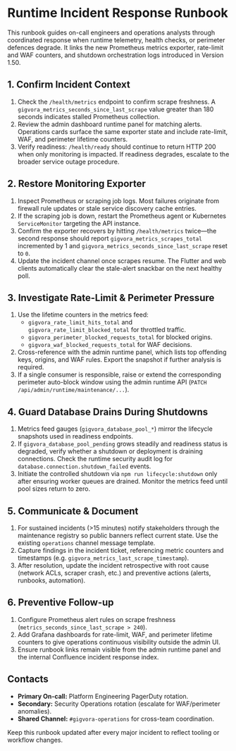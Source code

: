 # Runtime Incident Response Runbook

This runbook guides on-call engineers and operations analysts through coordinated response when runtime telemetry, health checks, or perimeter defences degrade. It links the new Prometheus metrics exporter, rate-limit and WAF counters, and shutdown orchestration logs introduced in Version 1.50.

## 1. Confirm Incident Context

1. Check the `/health/metrics` endpoint to confirm scrape freshness. A `gigvora_metrics_seconds_since_last_scrape` value greater than 180 seconds indicates stalled Prometheus collection.
2. Review the admin dashboard runtime panel for matching alerts. Operations cards surface the same exporter state and include rate-limit, WAF, and perimeter lifetime counters.
3. Verify readiness: `/health/ready` should continue to return HTTP 200 when only monitoring is impacted. If readiness degrades, escalate to the broader service outage procedure.

## 2. Restore Monitoring Exporter

1. Inspect Prometheus or scraping job logs. Most failures originate from firewall rule updates or stale service discovery cache entries.
2. If the scraping job is down, restart the Prometheus agent or Kubernetes `ServiceMonitor` targeting the API instance.
3. Confirm the exporter recovers by hitting `/health/metrics` twice—the second response should report `gigvora_metrics_scrapes_total` incremented by 1 and `gigvora_metrics_seconds_since_last_scrape` reset to `0`.
4. Update the incident channel once scrapes resume. The Flutter and web clients automatically clear the stale-alert snackbar on the next healthy poll.

## 3. Investigate Rate-Limit & Perimeter Pressure

1. Use the lifetime counters in the metrics feed:
   - `gigvora_rate_limit_hits_total` and `gigvora_rate_limit_blocked_total` for throttled traffic.
   - `gigvora_perimeter_blocked_requests_total` for blocked origins.
   - `gigvora_waf_blocked_requests_total` for WAF decisions.
2. Cross-reference with the admin runtime panel, which lists top offending keys, origins, and WAF rules. Export the snapshot if further analysis is required.
3. If a single consumer is responsible, raise or extend the corresponding perimeter auto-block window using the admin runtime API (`PATCH /api/admin/runtime/maintenance/...`).

## 4. Guard Database Drains During Shutdowns

1. Metrics feed gauges (`gigvora_database_pool_*`) mirror the lifecycle snapshots used in readiness endpoints.
2. If `gigvora_database_pool_pending` grows steadily and readiness status is degraded, verify whether a shutdown or deployment is draining connections. Check the runtime security audit log for `database.connection.shutdown_failed` events.
3. Initiate the controlled shutdown via `npm run lifecycle:shutdown` only after ensuring worker queues are drained. Monitor the metrics feed until pool sizes return to zero.

## 5. Communicate & Document

1. For sustained incidents (>15 minutes) notify stakeholders through the maintenance registry so public banners reflect current state. Use the existing `operations` channel message template.
2. Capture findings in the incident ticket, referencing metric counters and timestamps (e.g. `gigvora_metrics_last_scrape_timestamp`).
3. After resolution, update the incident retrospective with root cause (network ACLs, scraper crash, etc.) and preventive actions (alerts, runbooks, automation).

## 6. Preventive Follow-up

1. Configure Prometheus alert rules on scrape freshness (`metrics_seconds_since_last_scrape > 240`).
2. Add Grafana dashboards for rate-limit, WAF, and perimeter lifetime counters to give operations continuous visibility outside the admin UI.
3. Ensure runbook links remain visible from the admin runtime panel and the internal Confluence incident response index.

## Contacts

- **Primary On-call:** Platform Engineering PagerDuty rotation.
- **Secondary:** Security Operations rotation (escalate for WAF/perimeter anomalies).
- **Shared Channel:** `#gigvora-operations` for cross-team coordination.

Keep this runbook updated after every major incident to reflect tooling or workflow changes.
